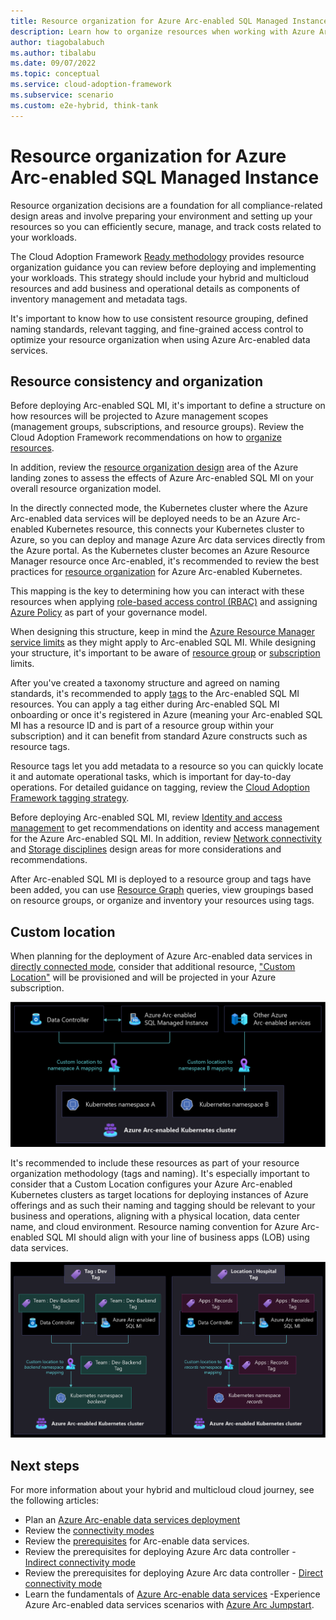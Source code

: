 ```yaml
---
title: Resource organization for Azure Arc-enabled SQL Managed Instance
description: Learn how to organize resources when working with Azure Arc-enabled SQL Managed Instance.
author: tiagobalabuch
ms.author: tibalabu
ms.date: 09/07/2022
ms.topic: conceptual
ms.service: cloud-adoption-framework
ms.subservice: scenario
ms.custom: e2e-hybrid, think-tank
---
```


# Resource organization for Azure Arc-enabled SQL Managed Instance

Resource organization decisions are a foundation for all compliance-related design areas and involve preparing your environment and setting up your resources so you can efficiently secure, manage, and track costs related to your workloads.

The Cloud Adoption Framework [Ready methodology](/azure/cloud-adoption-framework/ready/) provides resource organization guidance you can review before deploying and implementing your workloads. This strategy should include your hybrid and multicloud resources and add business and operational details as components of inventory management and metadata tags.

It's important to know how to use consistent resource grouping, defined naming standards, relevant tagging, and fine-grained access control to optimize your resource organization when using Azure Arc-enabled data services.

## Resource consistency and organization

Before deploying Arc-enabled SQL MI, it's important to define a structure on how resources will be projected to Azure management scopes (management groups, subscriptions, and resource groups). Review the Cloud Adoption Framework recommendations on how to [organize resources](/azure/cloud-adoption-framework/ready/azure-setup-guide/organize-resources?tabs=AzureManagementGroupsAndHierarchy).

In addition, review the [resource organization design](/azure/cloud-adoption-framework/ready/landing-zone/design-area/resource-org) area of the Azure landing zones to assess the effects of Azure Arc-enabled SQL MI on your overall resource organization model.

In the directly connected mode, the Kubernetes cluster where the Azure Arc-enabled data services will be deployed needs to be an Azure Arc-enabled Kubernetes resource, this connects your Kubernetes cluster to Azure, so you can deploy and manage Azure Arc data services directly from the Azure portal. As the Kubernetes cluster becomes an Azure Resource Manager resource once Arc-enabled, it's recommended to review the best practices for [resource organization](/azure/cloud-adoption-framework/scenarios/hybrid/arc-enabled-kubernetes/eslz-arc-kubernetes-resource-organization) for Azure Arc-enabled Kubernetes.

This mapping is the key to determining how you can interact with these resources when applying [role-based access control (RBAC)](/azure/active-directory/roles/best-practices) and assigning [Azure Policy](/azure/governance/policy/overview) as part of your governance model.

When designing this structure, keep in mind the [Azure Resource Manager service limits](/azure/azure-resource-manager/management/azure-subscription-service-limits) as they might apply to  Arc-enabled SQL MI. While designing your structure, it's important to be aware of [resource group](/azure/azure-resource-manager/management/azure-subscription-service-limits) or [subscription](/azure-resource-manager/management/azure-subscription-service-limits) limits.

After you've created a taxonomy structure and agreed on naming standards, it's recommended to apply [tags](/azure/cloud-adoption-framework/ready/azure-best-practices/naming-and-tagging) to the Arc-enabled SQL MI resources. You can apply a tag either during Arc-enabled SQL MI onboarding or once it's registered in Azure (meaning your Arc-enabled SQL MI has a resource ID and is part of a resource group within your subscription) and it can benefit from standard Azure constructs such as resource tags.

Resource tags let you add metadata to a resource so you can quickly locate it and automate operational tasks, which is important for day-to-day operations. For detailed guidance on tagging, review the [Cloud Adoption Framework tagging strategy](/azure/cloud-adoption-framework/ready/azure-best-practices/naming-and-tagging).

Before deploying Arc-enabled SQL MI, review [Identity and access management](./eslz-arc-datasvc-sqlmi-identity-access-management.md) to get recommendations on identity and access management for the Azure Arc-enabled SQL MI. In addition, review [Network connectivity](./eslz-arc-datasvc-sqlmi-network-connectivity.md) and [Storage disciplines](./eslz-arc-datasvc-sqlmi-storage-disciplines.md) design areas for more considerations and recommendations.

After Arc-enabled SQL MI is deployed to a resource group and tags have been added, you can use [Resource Graph](/azure/governance/resource-graph/overview) queries, view groupings based on resource groups, or organize and inventory your resources using tags.

## Custom location

When planning for the deployment of Azure Arc-enabled data services in [directly connected mode](/azure/azure-arc/data/connectivity), consider that additional resource, ["Custom Location"](/azure/azure-arc/platform/conceptual-custom-locations) will be provisioned and will be projected in your Azure subscription.

[![Diagram that shows Azure Arc-enabled data service Custom Locations and namespace mapping.](./media/arc-enabled-data-svc-sql-mi-custom-location-namespace-mapping.png)](./media/arc-enabled-data-svc-sql-mi-custom-location-namespace-mapping.png#lightbox)

It's recommended to include these resources as part of your resource organization methodology (tags and naming). It's especially important to consider that a Custom Location configures your Azure Arc-enabled Kubernetes clusters as target locations for deploying instances of Azure offerings and as such their naming and tagging should be relevant to your business and operations, aligning with a physical location, data center name, and cloud environment. Resource naming convention for Azure Arc-enabled SQL MI should align with your line of business apps (LOB) using data services.

[![Diagram that shows Azure Arc-enabled SQL Managed Instance custom location and Azure tags.](./media/arc-enabled-data-svc-sql-mi-custom-location-azure-tags.png)](./media/arc-enabled-data-svc-sql-mi-custom-location-azure-tags.png#lightbox)

## Next steps

For more information about your hybrid and multicloud cloud journey, see the following articles:

- Plan an [Azure Arc-enable data services deployment](/azure/azure-arc/data/plan-azure-arc-data-services)
- Review the [connectivity modes](/azure/azure-arc/data/connectivity)
- Review the [prerequisites](/azure/azure-arc/data/plan-azure-arc-data-services) for Arc-enable data services.
- Review the prerequisites for deploying Azure Arc data controller - [Indirect connectivity mode](/azure/azure-arc/data/create-data-controller-indirect-azure-data-studio)
- Review the prerequisites for deploying Azure Arc data controller - [Direct connectivity mode](/azure/azure-arc/data/create-data-controller-direct-prerequisites?tabs=azure-cli)
- Learn the fundamentals of [Azure Arc-enable data services](/learn/modules/intro-to-azure-arc/)
-Experience Azure Arc-enabled data services scenarios with [Azure Arc Jumpstart](https://azurearcjumpstart.io/azure_arc_jumpstart/azure_arc_data/).
